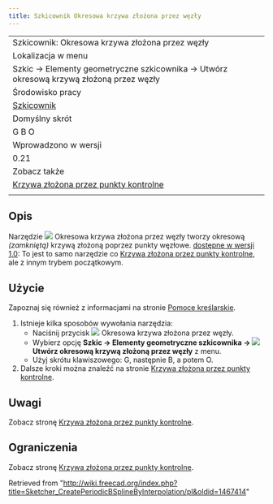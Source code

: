 ```yaml
---
title: Szkicownik Okresowa krzywa złożona przez węzły
---
```

|  |
| --- |
| Szkicownik: Okresowa krzywa złożona przez węzły |
| Lokalizacja w menu |
| Szkic → Elementy geometryczne szkicownika → Utwórz okresową krzywą złożoną przez węzły |
| Środowisko pracy |
| [Szkicownik](/Sketcher_Workbench/pl "Sketcher Workbench/pl") |
| Domyślny skrót |
| G B O |
| Wprowadzono w wersji |
| 0.21 |
| Zobacz także |
| [Krzywa złożona przez punkty kontrolne](/Sketcher_CreateBSpline/pl "Sketcher CreateBSpline/pl") |
|  |

## Opis

Narzędzie ![](/images/Sketcher_CreatePeriodicBSplineByInterpolation.svg) Okresowa krzywa złożona przez węzły tworzy okresową *(zamkniętą)* krzywą złożoną poprzez punkty węzłowe. [dostępne w wersji 1.0](/Release_notes_1.0/pl "Release notes 1.0/pl"): To jest to samo narzędzie co [Krzywa złożona przez punkty kontrolne](/Sketcher_CreateBSpline/pl "Sketcher CreateBSpline/pl"), ale z innym trybem początkowym.

## Użycie

Zapoznaj się również z informacjami na stronie [Pomoce kreślarskie](/Sketcher_Workbench/pl#Pomoce_kreślarskie "Sketcher Workbench/pl").

1. Istnieje kilka sposobów wywołania narzędzia:
   * Naciśnij przycisk ![](/images/Sketcher_CreatePeriodicBSplineByInterpolation.svg) Okresowa krzywa złożona przez węzły.
   * Wybierz opcję **Szkic → Elementy geometryczne szkicownika → ![](/images/Sketcher_CreatePeriodicBSplineByInterpolation.svg) Utwórz okresową krzywą złożoną przez węzły** z menu.
   * Użyj skrótu klawiszowego: G, następnie B, a potem O.
2. Dalsze kroki można znaleźć na stronie [Krzywa złożona przez punkty kontrolne](/Sketcher_CreateBSpline/pl#Użycie "Sketcher CreateBSpline/pl").

## Uwagi

Zobacz stronę [Krzywa złożona przez punkty kontrolne](/Sketcher_CreateBSpline/pl#Uwagi "Sketcher CreateBSpline/pl").

## Ograniczenia

Zobacz stronę [Krzywa złożona przez punkty kontrolne](/Sketcher_CreateBSpline/pl#Ograniczenia "Sketcher CreateBSpline/pl").

Retrieved from "<http://wiki.freecad.org/index.php?title=Sketcher_CreatePeriodicBSplineByInterpolation/pl&oldid=1467414>"